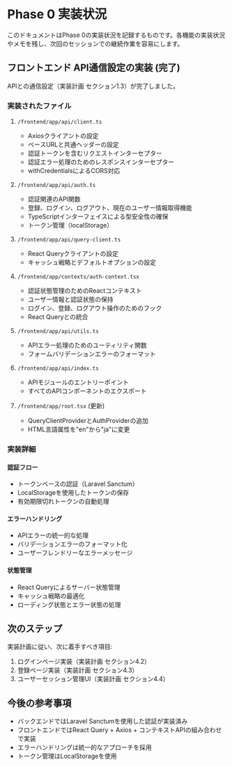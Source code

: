 # Phase 0 実装状況

このドキュメントはPhase 0の実装状況を記録するものです。各機能の実装状況やメモを残し、次回のセッションでの継続作業を容易にします。

## フロントエンド API通信設定の実装 (完了)

APIとの通信設定（実装計画 セクション1.3）が完了しました。

### 実装されたファイル

1. `/frontend/app/api/client.ts`
   - Axiosクライアントの設定
   - ベースURLと共通ヘッダーの設定
   - 認証トークンを含むリクエストインターセプター
   - 認証エラー処理のためのレスポンスインターセプター
   - withCredentialsによるCORS対応

2. `/frontend/app/api/auth.ts`
   - 認証関連のAPI関数
   - 登録、ログイン、ログアウト、現在のユーザー情報取得機能
   - TypeScriptインターフェイスによる型安全性の確保
   - トークン管理（localStorage）

3. `/frontend/app/api/query-client.ts`
   - React Queryクライアントの設定
   - キャッシュ戦略とデフォルトオプションの設定

4. `/frontend/app/contexts/auth-context.tsx`
   - 認証状態管理のためのReactコンテキスト
   - ユーザー情報と認証状態の保持
   - ログイン、登録、ログアウト操作のためのフック
   - React Queryとの統合

5. `/frontend/app/api/utils.ts`
   - APIエラー処理のためのユーティリティ関数
   - フォームバリデーションエラーのフォーマット

6. `/frontend/app/api/index.ts`
   - APIモジュールのエントリーポイント
   - すべてのAPIコンポーネントのエクスポート

7. `/frontend/app/root.tsx` (更新)
   - QueryClientProviderとAuthProviderの追加
   - HTML言語属性を"en"から"ja"に変更

### 実装詳細

#### 認証フロー
- トークンベースの認証（Laravel Sanctum）
- LocalStorageを使用したトークンの保存
- 有効期限切れトークンの自動処理

#### エラーハンドリング
- APIエラーの統一的な処理
- バリデーションエラーのフォーマット化
- ユーザーフレンドリーなエラーメッセージ

#### 状態管理
- React Queryによるサーバー状態管理
- キャッシュ戦略の最適化
- ローディング状態とエラー状態の処理

## 次のステップ

実装計画に従い、次に着手すべき項目:

1. ログインページ実装（実装計画 セクション4.2）
2. 登録ページ実装（実装計画 セクション4.3）
3. ユーザーセッション管理UI（実装計画 セクション4.4）

## 今後の参考事項

- バックエンドではLaravel Sanctumを使用した認証が実装済み
- フロントエンドではReact Query + Axios + コンテキストAPIの組み合わせで実装
- エラーハンドリングは統一的なアプローチを採用
- トークン管理はLocalStorageを使用